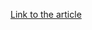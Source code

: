 [Link to the article](https://blog.talosintelligence.com/sellers-can-get-scammed-too-and-joe-goes-off-on-a-rant-about-imposter-syndrome/)
